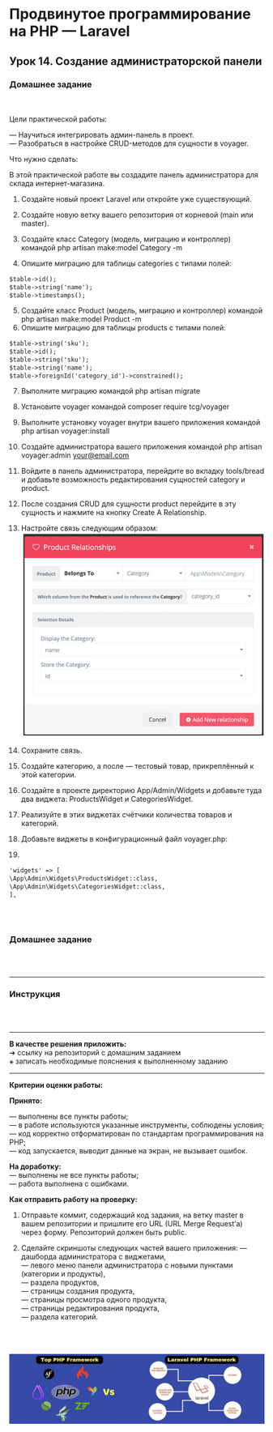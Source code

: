 # Продвинутое программирование на PHP — Laravel
## Урок 14. Создание администраторской панели
### Домашнее задание
<br><br>
Цели практической работы:<br>

— Научиться интегрировать админ-панель в проект. <br>
— Разобраться в настройке CRUD-методов для сущности в voyager. <br>

Что нужно сделать:<br>

В этой практической работе вы создадите панель администратора для склада интернет-магазина.<br>

1. Создайте новый проект Laravel или откройте уже существующий.

2. Создайте новую ветку вашего репозитория от корневой (main или master).

3. Создайте класс Category (модель, миграцию и контроллер) командой php artisan make:model Category -m

4. Опишите миграцию для таблицы categories c типами полей:

```
$table->id();
$table->string('name');
$table->timestamps();
```

5. Создайте класс Product (модель, миграцию и контроллер) командой php artisan make:model Product -m
6. Опишите миграцию для таблицы products c типами полей:

```
$table->string('sku');
$table->id();
$table->string('sku');
$table->string('name');
$table->foreignId('category_id')->constrained();
```

7. Выполните миграцию командой php artisan migrate

8. Установите voyager командой composer require tcg/voyager

9. Выполните установку voyager внутри вашего приложения командой php artisan voyager:install

10. Создайте администратора вашего приложения командой php artisan voyager:admin your@email.com

11. Войдите в панель администратора, перейдите во вкладку tools/bread и добавьте возможность редактирования сущностей category и product.

12. После создания CRUD для сущности product перейдите в эту сущность и нажмите на кнопку Create A Relationship.

13. Настройте связь следующим образом: <br>
![](../archives/pic-14-1.jpg)<br>
14. Сохраните связь.

15. Создайте категорию, а после — тестовый товар, прикреплённый к этой категории.

16. Создайте в проекте директорию App/Admin/Widgets и добавьте туда два виджета: ProductsWidget и CategoriesWidget.

17. Реализуйте в этих виджетах счётчики количества товаров и категорий.

18. Добавьте виджеты в конфигурационный файл voyager.php:
19. 
```
'widgets' => [
\App\Admin\Widgets\ProductsWidget::class,
\App\Admin\Widgets\CategoriesWidget::class,
],
```

<br><br>

### Домашнее задание

<br><br><hr>

### Инструкция


<br><br><hr>
**В качестве решения приложить:** <br>
➔ ссылку на репозиторий с домашним заданием <br>
⚹ записать необходимые пояснения к выполненному заданию<br>
<hr>

**Критерии оценки работы:** <br>

**Принято:** <br>

— выполнены все пункты работы; <br>
— в работе используются указанные инструменты, соблюдены условия; <br>
— код корректно отформатирован по стандартам программирования на PHP; <br>
— код запускается, выводит данные на экран, не вызывает ошибок. <br>

**На доработку:** <br>
— выполнены не все пункты работы; <br>
— работа выполнена с ошибками. <br>

**Как отправить работу на проверку:** <br>

1. Отправьте коммит, содержащий код задания, на ветку master в вашем репозитории и пришлите его URL (URL Merge Request’а) через форму. Репозиторий должен быть public.

2. Сделайте скриншоты следующих частей вашего приложения:
   — дашборда администратора с виджетами, <br>
   — левого меню панели администратора с новыми пунктами (категории и продукты), <br>
   — раздела продуктов, <br>
   — страницы создания продукта, <br>
   — страницы просмотра одного продукта, <br>
   — страницы редактирования продукта, <br>
   — раздела категорий. <br>
   <br><br><br>

![PHP Laravel Framework](../archives/i-min.jpg)

<br><br><br>